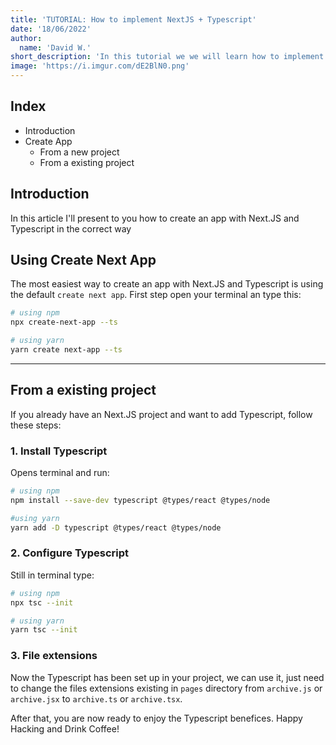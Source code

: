 ```yaml
---
title: 'TUTORIAL: How to implement NextJS + Typescript'
date: '18/06/2022'
author:
  name: 'David W.'
short_description: 'In this tutorial we we will learn how to implement Next.js + Typescript in a simple project.'
image: 'https://i.imgur.com/dE2BlN0.png'
---
```


## Index

- Introduction
- Create App
  - From a new project
  - From a existing project

## Introduction

In this article I'll present to you how to create an app with Next.JS and Typescript in the correct way

## Using Create Next App

The most easiest way to create an app with Next.JS and Typescript is using the default `create next app`. First step open your terminal an type this:

```bash
# using npm
npx create-next-app --ts

# using yarn
yarn create next-app --ts
```

---

## From a existing project

If you already have an Next.JS project and want to add Typescript, follow these steps:

### 1. Install Typescript

Opens terminal and run:

```bash
# using npm
npm install --save-dev typescript @types/react @types/node

#using yarn
yarn add -D typescript @types/react @types/node
```

### 2. Configure Typescript

Still in terminal type:

```bash
# using npm
npx tsc --init

# using yarn
yarn tsc --init
```

### 3. File extensions

Now the Typescript has been set up in your project, we can use it, just need to change the files extensions existing in `pages` directory from `archive.js` or `archive.jsx` to `archive.ts` or `archive.tsx`.

After that, you are now ready to enjoy the Typescript benefices. Happy Hacking and Drink Coffee! 

